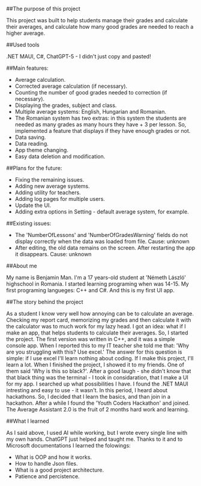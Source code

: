 ##The purpose of this project

This project was built to help students manage their grades and calculate their averages, and calculate how many good grades are needed to
reach a higher average.

##Used tools

.NET MAUI, C#, ChatGPT-5 - I didn't just copy and pasted!

##Main features:

- Average calculation.
- Corrected average calculation (if necessary).
- Counting the number of good grades needed to correction (if necessary).
- Displaying the grades, subject and class.
- Multiple average systems: English, Hungarian and Romanian.
- The Romanian system has two extras: in this system the students are needed as many grades as many hours they have + 3 per lesson.
So, implemented a feature that displays if they have enough grades or not.
- Data saving.
- Data reading.
- App theme changing.
- Easy data deletion and modification.

##Plans for the future:

- Fixing the remaining issues.
- Adding new average systems.
- Adding utility for teachers.
- Adding log pages for multiple users.
- Update the UI.
- Adding extra options in Setting - default average system, for example.

##Existing issues:

- The 'NumberOfLessons' and 'NumberOfGradesWarning' fields do not display correctly when the data was loaded from file. Cause: unknown
- After editing, the old data remains on the screen. After restarting the app it disappears. Cause: unknown

##About me

My name is Benjamin Man. I'm a 17 years-old student at 'Németh László' highschool in Romania. I started learning programing when was 14-15.
My first programing langueges: C++ and C#. And this is my first UI app.


##The story behind the project

As a student I know very well how annoying can be to calculate an average. Checking my report card, memorizing my grades and then calculate 
it with the calculator was to much work for my lazy head. I got an idea: what if I make an app, that helps students to calculate their 
averages. So, I started the project. The first version was written in C++, and it was a simple console app. When I reported this to my IT 
teacher she told me that: 'Why are you struggling with this? Use excel.' The answer for this question is simple: if I use excel 
I'll learn nothing about coding. If I make this project, I'll learn a lot.
When I finished the project, I showed it to my friends. One of them said 'Why is this so black?'. After a good laugh - she didn't know that
that black thing was the terminal - I took in considaration, that I make a UI for my app. I searched up what possibilities I have. I found
the .NET MAUI intresting and easy to use - it wasn't. In this period, I heard about hackathons. So, I decided that I learn the basics, and
than join in a hackathon. After a while I found the 'Youth Coders Hackathon' and joined.
The Average Assistant 2.0 is the fruit of 2 months hard work and learning.

##What I learned

As I said above, I used AI while working, but I wrote every single line with my own hands. ChatGPT just helped and taught me. 
Thanks to it and to Microsoft documentations I learned the folowings:

- What is OOP and how it works.
- How to handle Json files.
- What is a good project architecture.
- Patience and percistence.
